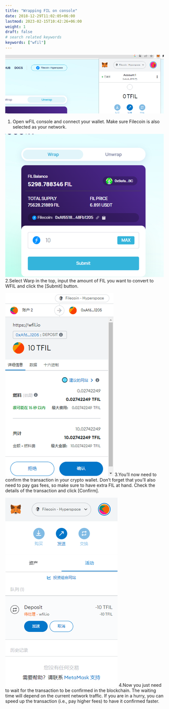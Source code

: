 ```yaml
---
title: "Wrapping FIL on console"
date: 2018-12-29T11:02:05+06:00
lastmod: 2023-02-15T10:42:26+06:00
weight: 1
draft: false
# search related keywords
keywords: ["wfil"]
---
```


![image example](g1.png "image")
1. Open wFIL console and connect your wallet. Make sure Filecoin is also selected as your network.

![image example](g2.png "image")
2.Select Warp in the top, input the amount of FIL you want to convert to WFIL and click the [Submit] button.

![image example](g3.png "image")
3.You’ll now need to confirm the transaction in your crypto wallet. Don’t forget that you’ll also need to pay gas fees, so make sure to have extra FIL at hand. Check the details of the transaction and click [Confirm].

![image example](g4.png "image")
4.Now you just need to wait for the transaction to be confirmed in the blockchain. The waiting time will depend on the current network traffic. If you are in a hurry, you can speed up the transaction (i.e., pay higher fees) to have it confirmed faster.

